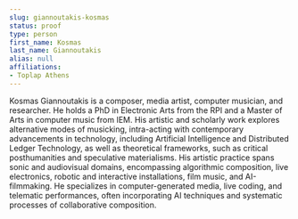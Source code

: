 ```yaml
---
slug: giannoutakis-kosmas
status: proof
type: person
first_name: Kosmas
last_name: Giannoutakis
alias: null
affiliations:
- Toplap Athens
---
```


Kosmas Giannoutakis is a composer, media artist, computer musician, and researcher. He holds a PhD in Electronic Arts from the RPI and a Master of Arts in computer music from IEM. His artistic and scholarly work explores alternative modes of musicking, intra-acting with contemporary advancements in technology, including Artificial Intelligence and Distributed Ledger Technology, as well as theoretical frameworks, such as critical posthumanities and speculative materialisms. His artistic practice spans sonic and audiovisual domains, encompassing algorithmic composition, live electronics, robotic and interactive installations, film music, and AI-filmmaking. He specializes in computer-generated media, live coding, and telematic performances, often incorporating AI techniques and systematic processes of collaborative composition.

